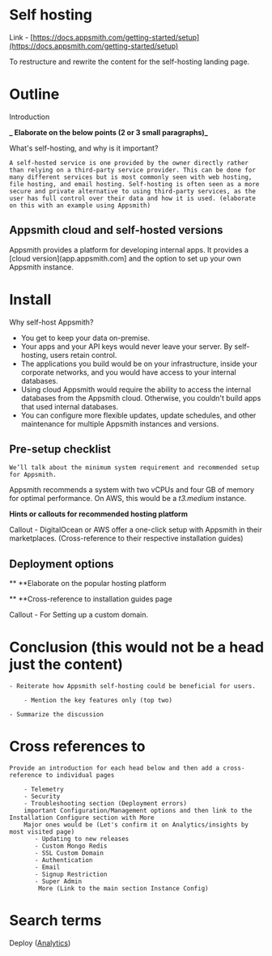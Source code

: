 # Self hosting

Link - [https://docs.appsmith.com/getting-started/setup](https://docs.appsmith.com/getting-started/setup)

To restructure and rewrite the content for the self-hosting landing page.

# Outline
 Introduction

**_   Elaborate on the below points (2 or 3 small paragraphs)_**

What's self-hosting, and why is it important? 

	A self-hosted service is one provided by the owner directly rather than relying on a third-party service provider. This can be done for many different services but is most commonly seen with web hosting, file hosting, and email hosting. Self-hosting is often seen as a more secure and private alternative to using third-party services, as the user has full control over their data and how it is used. (elaborate on this with an example using Appsmith)

## Appsmith cloud and self-hosted versions

Appsmith provides a platform for developing internal apps. It provides a [cloud version](app.appsmith.com] and the option to set up your own Appsmith instance. 


# Install

Why self-host Appsmith?



* You get to keep your data on-premise. 
* Your apps and your API keys would never leave your server. By self-hosting, users retain control. 
* The applications you build would be on your infrastructure, inside your corporate networks, and you would have access to your internal databases. 
* Using cloud Appsmith would require the ability to access the internal databases from the Appsmith cloud. Otherwise, you couldn't build apps that used internal databases.
* You can configure more flexible updates, update schedules, and other maintenance for multiple Appsmith instances and versions.


## Pre-setup checklist

	We’ll talk about the minimum system requirement and recommended setup for Appsmith.

Appsmith recommends a system with two vCPUs and four GB of memory for optimal performance. On AWS, this would be a *t3.medium* instance.

**Hints or callouts for recommended hosting platform**

 Callout - DigitalOcean or AWS offer a one-click setup with Appsmith in their marketplaces. (Cross-reference to their respective installation guides)


## Deployment options

**	**Elaborate on the popular hosting platform

**	**Cross-reference to installation guides page

Callout - For Setting up a custom domain.


# Conclusion (this would not be a head just the content)

	- Reiterate how Appsmith self-hosting could be beneficial for users.

		- Mention the key features only (top two)

	- Summarize the discussion


# Cross references to 

	Provide an introduction for each head below and then add a cross-reference to individual pages

		- Telemetry
		- Security
		- Troubleshooting section (Deployment errors)
        important Configuration/Management options and then link to the Installation Configure section with More
        Major ones would be (Let's confirm it on Analytics/insights by most visited page)
           - Updating to new releases
           - Custom Mongo Redis
           - SSL Custom Domain
           - Authentication
           - Email
           - Signup Restriction
           - Super Admin
            More (Link to the main section Instance Config)

# Search terms 

Deploy ([Analytics](https://www.notion.so/appsmith/Analytics-Search-Terms-184c9a3c5e864772a943fa5f19d1a65a))
